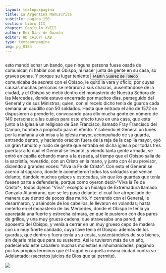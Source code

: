 ```yaml
---
layout: textoporpagina
title: La Argentina Manuscrita
subtitle: página 150
section: Libro III
chapter: Capítulo XVIII
author: Rui Díaz de Guzmán
editor: HD CAICYT LAB
type: textoporpagina
img: pg_0154
---
```

<div class="row">
    <div class="column">
<p>esto mandó echar un bando, que ninguna persona fuese osada de comunicar, ni hablar con el Obispo, ni hacer junta de gente en su casa, so graves penas. Y porque su lugar teniente <button class="balloon" data-balloon-pos="up" data-balloon-length="large" data-balloon="Martín Suárez de Toledo nacido como Martín II Suárez de Toledo y Saavedra fue un hidalgo, militar y explorador español que se desempeñó como teniente de gobernador de Asunción desde 1569 y luego como administrador interino de la gobernación del Río de la Plata y del Paraguay, entre 1572 y 1574, al ser depuesto Felipe de Cáceres quien a su vez estaba suplantando al adelantado Juan Ortiz de Zárate, siendo este hecho perpetrado por el obispo Pedro Fernández de la Torre. En el año 1573 comisionó al entonces alguacil mayor del Río de la Plata, Juan de Garay, para que fundara una nueva ciudad que sirviera de conexión marítima, la cual se llamaría &quot;Santa Fe de la Vera Cruz&quot;.">Martín Suárez de Toledo</button> comunicaba de secreto con el Obispo, le quitó la vara y oficio; por cuyas causas muchas personas se retiraron a sus chacras, ausentándose de la ciudad, y el Obispo se metió dentro del monasterio de Nuestra Señora de las Mercedes, donde estuvo encerrado por muchos días, perseguido del General y de sus Ministros; quien, con el recelo dicho tenía de guarda cada semana un caudillo con 50 soldados. Hasta que entrado el año de 1572 se dispusieron a prenderle, convocando para ello mucha gente en número de 140 personas: a las cuales para este efecto tuvo en una casa, que está junto a la iglesia un religioso de San Francisco, llamado Fray Francisco del Campo, hombre a propósito para el efecto. Y saliendo el General un lunes por la mañana a oír misa a la iglesia mayor, acompañado de su guarda, entrando dentro, y haciendo oración fuera de la reja de la capilla mayor, oyó un gran tumulto y ruido de gente que entraba en dicha iglesia por todas tres puertas: a lo cual el General se levantó, y viendo tanta gente armada, se entró en capilla echando mano a la espada, al tiempo que el Obispo salia de la sacristía, revestido, con un Cristo en la mano, y junto con él su provisor, diciendo a grandes voces: &quot;Viva la Fe de Cristo&quot;. Con esto el General se acercó al sagrario, donde le acometieron todos los soldados que venían delante, dándole muchos golpes y estocadas, sin que los guardas que tenía fuesen parte a defenderle; porque como oyeron decir-&quot;Viva la Fe de Cristo&quot;-, todos dijeron &quot;Viva&quot;; excepto un hidalgo de Extremadura llamado Gonzalo Altamirano, que se les puso delante: el cual fue atropellado de manera que dentro de pocos días murió. Y cerrando con el General, le desarmaron, y asiéndole de los cabellos, le llevaron en volandas; hasta meterlo en el monasterio de las Mercedes, donde el Obispo le tenía ya aparejada una fuerte y estrecha cámara, en que le pusieron con dos pares de grillos, y una muy gruesa cadena, que atravesaba una pared, al aposento del Obispo, y venía a cerrar en un muy grueso cepo de madera con un muy fuerte candado, cuya llave tenía el Obispo: además de los guardas, que dentro y fuera tenía a su costa, sustentándoles de sus bienes, sin dejarle más que para su sustento. Así le tuvieron más de un año, padeciendo este caballero muchas molestias e inhumanidades, pagando por los propios términos que él fraguó en aquella misma ciudad contra su Adelantado: (secretos juicios de Dios que tal permite). </p></div>

<div class="column">
<a href="{{site.baseurl}}/assets/img/argentina_manuscrita/{{page.img}}.jpg"><img src="{{site.baseurl}}/assets/img/argentina_manuscrita/{{page.img}}.jpg"></a>
</div>
</div>